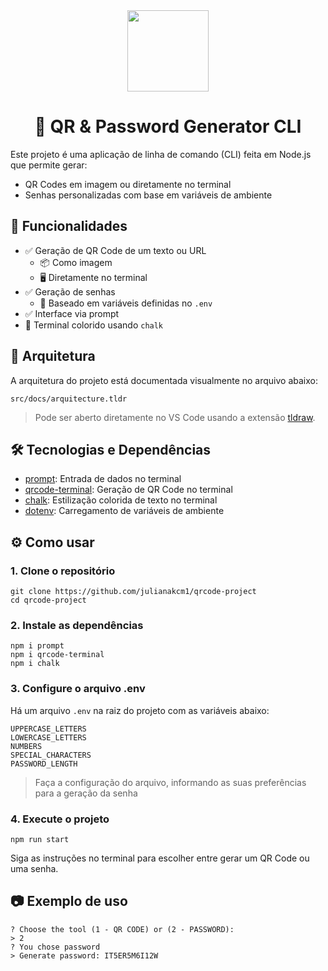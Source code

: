 <div align="center">

<img src="https://github.com/user-attachments/assets/8c35cd3f-843a-448e-b07d-e5afeeb0a3d1" width=130 height=130>

# 🔐 QR & Password Generator CLI <br>

</div>

Este projeto é uma aplicação de linha de comando (CLI) feita em Node.js que permite gerar:

- QR Codes em imagem ou diretamente no terminal
- Senhas personalizadas com base em variáveis de ambiente

## 🚀 Funcionalidades

- ✅ Geração de QR Code de um texto ou URL
  - 📦 Como imagem
  - 🖥️ Diretamente no terminal
- ✅ Geração de senhas
  - 🔐 Baseado em variáveis definidas no `.env`
- ✅ Interface via prompt
- 🎨 Terminal colorido usando `chalk`

## 🧱 Arquitetura

A arquitetura do projeto está documentada visualmente no arquivo abaixo:

`src/docs/arquitecture.tldr`

> Pode ser aberto diretamente no VS Code usando a extensão [tldraw](https://marketplace.visualstudio.com/items?itemName=tldraw.tldraw-vscode).

## 🛠️ Tecnologias e Dependências

- [prompt](https://www.npmjs.com/package/prompt): Entrada de dados no terminal
- [qrcode-terminal](https://www.npmjs.com/package/qrcode-terminal): Geração de QR Code no terminal
- [chalk](https://www.npmjs.com/package/chalk): Estilização colorida de texto no terminal
- [dotenv](https://www.npmjs.com/package/dotenv): Carregamento de variáveis de ambiente

## ⚙️ Como usar

### 1. Clone o repositório

`git clone https://github.com/julianakcm1/qrcode-project` <br>
`cd qrcode-project`

### 2. Instale as dependências

```
npm i prompt
npm i qrcode-terminal
npm i chalk
```

### 3. Configure o arquivo .env

Há um arquivo `.env` na raiz do projeto com as variáveis abaixo:

```
UPPERCASE_LETTERS
LOWERCASE_LETTERS
NUMBERS
SPECIAL_CHARACTERS
PASSWORD_LENGTH
```
> Faça a configuração do arquivo, informando as suas preferências para a geração da senha

### 4. Execute o projeto

`npm run start`

Siga as instruções no terminal para escolher entre gerar um QR Code ou uma senha.

## 📷 Exemplo de uso
```
? Choose the tool (1 - QR CODE) or (2 - PASSWORD):
> 2
? You chose password
> Generate password: IT5ER5M6I12W
```
